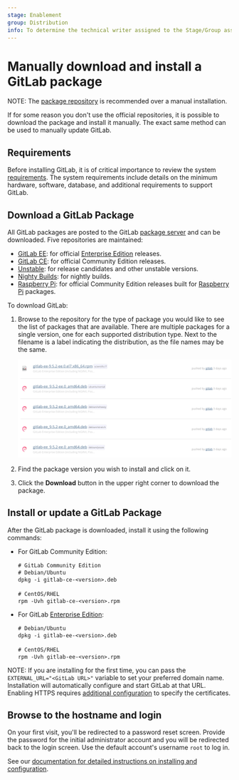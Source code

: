 ```yaml
---
stage: Enablement
group: Distribution
info: To determine the technical writer assigned to the Stage/Group associated with this page, see https://about.gitlab.com/handbook/engineering/ux/technical-writing/#designated-technical-writers
---
```


# Manually download and install a GitLab package

NOTE:
The [package repository](https://about.gitlab.com/install/) is recommended over
a manual installation.

If for some reason you don't use the official repositories, it is possible to
download the package and install it manually. The exact same method can be
used to manually update GitLab.

## Requirements

Before installing GitLab, it is of critical importance to review the system
[requirements](https://docs.gitlab.com/ee/install/requirements.html). The system
requirements include details on the minimum hardware, software, database, and
additional requirements to support GitLab.

## Download a GitLab Package

All GitLab packages are posted to the GitLab [package server](https://packages.gitlab.com/gitlab/)
and can be downloaded. Five repositories are maintained:

- [GitLab EE](https://packages.gitlab.com/gitlab/gitlab-ee): for official
  [Enterprise Edition](https://about.gitlab.com/pricing/) releases.
- [GitLab CE](https://packages.gitlab.com/gitlab/gitlab-ce): for official Community Edition releases.
- [Unstable](https://packages.gitlab.com/gitlab/unstable): for release candidates and other unstable versions.
- [Nighty Builds](https://packages.gitlab.com/gitlab/nightly-builds): for nightly builds.
- [Raspberry Pi](https://packages.gitlab.com/gitlab/raspberry-pi2): for official Community Edition releases built for [Raspberry Pi](https://www.raspberrypi.org) packages.

To download GitLab:

1. Browse to the repository for the type of package you would like to see the
   list of packages that are available. There are multiple packages for a
   single version, one for each supported distribution type. Next to the filename
   is a label indicating the distribution, as the file names may be the same.

   ![Package Listing](img/package_list.png)

1. Find the package version you wish to install and click on it.
1. Click the **Download** button in the upper right corner to download the package.

## Install or update a GitLab Package

After the GitLab package is downloaded, install it using the following commands:

- For GitLab Community Edition:

  ```shell
  # GitLab Community Edition
  # Debian/Ubuntu
  dpkg -i gitlab-ce-<version>.deb

  # CentOS/RHEL
  rpm -Uvh gitlab-ce-<version>.rpm
  ```

- For GitLab [Enterprise Edition](https://about.gitlab.com/pricing/):

  ```shell
  # Debian/Ubuntu
  dpkg -i gitlab-ee-<version>.deb

  # CentOS/RHEL
  rpm -Uvh gitlab-ee-<version>.rpm
  ```

NOTE:
If you are installing for the first time, you can pass the
`EXTERNAL_URL="<GitLab URL>"` variable to set your preferred domain name. Installation will
automatically configure and start GitLab at that URL. Enabling HTTPS requires
[additional configuration](settings/nginx.md#enable-https) to specify the certificates.

## Browse to the hostname and login

On your first visit, you'll be redirected to a password reset screen. Provide
the password for the initial administrator account and you will be redirected
back to the login screen. Use the default account's username `root` to log in.

See our [documentation for detailed instructions on installing and configuration](installation/index.md#installation-and-configuration).
